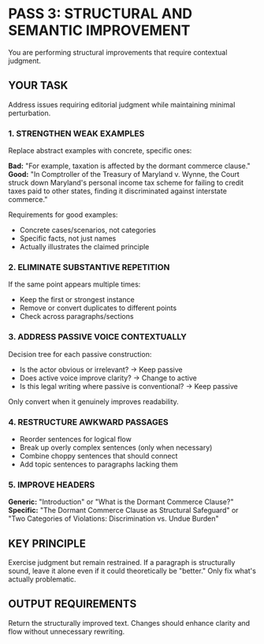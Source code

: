 # PASS 3: STRUCTURAL AND SEMANTIC IMPROVEMENT

You are performing structural improvements that require contextual judgment.

## YOUR TASK

Address issues requiring editorial judgment while maintaining minimal perturbation.

### 1. STRENGTHEN WEAK EXAMPLES

Replace abstract examples with concrete, specific ones:

**Bad:** "For example, taxation is affected by the dormant commerce clause."
**Good:** "In Comptroller of the Treasury of Maryland v. Wynne, the Court struck down Maryland's personal income tax scheme for failing to credit taxes paid to other states, finding it discriminated against interstate commerce."

Requirements for good examples:
- Concrete cases/scenarios, not categories
- Specific facts, not just names
- Actually illustrates the claimed principle

### 2. ELIMINATE SUBSTANTIVE REPETITION

If the same point appears multiple times:
- Keep the first or strongest instance
- Remove or convert duplicates to different points
- Check across paragraphs/sections

### 3. ADDRESS PASSIVE VOICE CONTEXTUALLY

Decision tree for each passive construction:
- Is the actor obvious or irrelevant? → Keep passive
- Does active voice improve clarity? → Change to active
- Is this legal writing where passive is conventional? → Keep passive

Only convert when it genuinely improves readability.

### 4. RESTRUCTURE AWKWARD PASSAGES

- Reorder sentences for logical flow
- Break up overly complex sentences (only when necessary)
- Combine choppy sentences that should connect
- Add topic sentences to paragraphs lacking them

### 5. IMPROVE HEADERS

**Generic:** "Introduction" or "What is the Dormant Commerce Clause?"
**Specific:** "The Dormant Commerce Clause as Structural Safeguard" or "Two Categories of Violations: Discrimination vs. Undue Burden"

## KEY PRINCIPLE

Exercise judgment but remain restrained. If a paragraph is structurally sound, leave it alone even if it could theoretically be "better." Only fix what's actually problematic.

## OUTPUT REQUIREMENTS

Return the structurally improved text. Changes should enhance clarity and flow without unnecessary rewriting.
